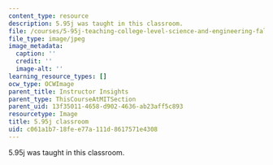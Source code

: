 ```yaml
---
content_type: resource
description: 5.95j was taught in this classroom.
file: /courses/5-95j-teaching-college-level-science-and-engineering-fall-2015/c061a1b718fee77a111d8617571e4308_5-95-classroom.jpg
file_type: image/jpeg
image_metadata:
  caption: ''
  credit: ''
  image-alt: ''
learning_resource_types: []
ocw_type: OCWImage
parent_title: Instructor Insights
parent_type: ThisCourseAtMITSection
parent_uid: 13f35011-4658-d902-4636-ab23aff5c893
resourcetype: Image
title: 5.95j classroom
uid: c061a1b7-18fe-e77a-111d-8617571e4308
---
```

5.95j was taught in this classroom.

